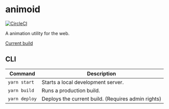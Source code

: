 # animoid

[![CircleCI](https://circleci.com/gh/Glinkis/animoid.svg?style=svg)](https://circleci.com/gh/Glinkis/animoid)

A animation utility for the web.

[Current build](https://glinkis.github.io/animoid/)

## CLI

| Command       | Description                                        |
| ------------- | -------------------------------------------------- |
| `yarn start`  | Starts a local development server.                 |
| `yarn build`  | Runs a production build.                           |
| `yarn deploy` | Deploys the current build. (Requires admin rights) |
